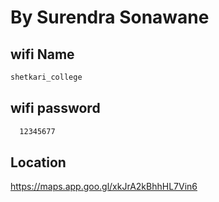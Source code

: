 By Surendra Sonawane 
===========


wifi Name 
----------------
  ```bash
shetkari_college 
```

wifi password 
----------------


```bash
  12345677
```


Location 
----------------
https://maps.app.goo.gl/xkJrA2kBhhHL7Vin6

 

